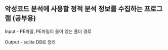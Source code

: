 악성코드 분석에 사용할 정적 분석 정보를 수집하는 프로그램 (공부용)
---


Input - PE파일, PE파일이 들어 있는 폴더 경로

Output - sqlite DB로 정리 
